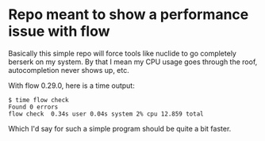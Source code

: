 # Repo meant to show a performance issue with flow
Basically this simple repo will force tools like nuclide to go completely berserk on my system.
By that I mean my CPU usage goes through the roof, autocompletion never shows up, etc.

With flow 0.29.0, here is a time output:
```
$ time flow check
Found 0 errors
flow check  0.34s user 0.04s system 2% cpu 12.859 total
```

Which I'd say for such a simple program should be quite a bit faster.
